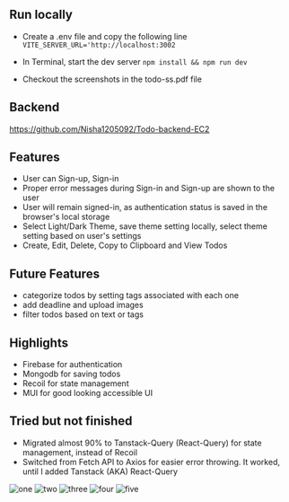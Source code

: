 ## Run locally

- Create a .env file and copy the following line 
```VITE_SERVER_URL='http://localhost:3002```
- In Terminal, start the dev server 
```npm install && npm run dev```

- Checkout the screenshots in the todo-ss.pdf file

## Backend
https://github.com/Nisha1205092/Todo-backend-EC2

## Features

- User can Sign-up, Sign-in
- Proper error messages during Sign-in and Sign-up are shown to the user
- User will remain signed-in, as authentication status is saved in the browser's local storage
- Select Light/Dark Theme, save theme setting locally, select theme setting based on user's settings
- Create, Edit, Delete, Copy to Clipboard and View Todos

## Future Features

- categorize todos by setting tags associated with each one
- add deadline and upload images
- filter todos based on text or tags

## Highlights

- Firebase for authentication
- Mongodb for saving todos
- Recoil for state management
- MUI for good looking accessible UI

## Tried but not finished

- Migrated almost 90% to Tanstack-Query (React-Query) for state management, instead of Recoil 
- Switched from Fetch API to Axios for easier error throwing. It worked, until I 
added Tanstack (AKA) React-Query

![one](./demo/1.jpeg)
![two](./demo/2.jpeg)
![three](./demo/3.jpeg)
![four](./demo/4.jpeg)
![five](./demo/5.jpeg)